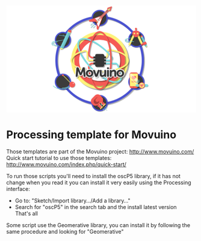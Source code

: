 <img src="https://raw.githubusercontent.com/hssnadr/Movuina_HandsON/master/Media/Home.jpg">

# Processing template for Movuino

Those templates are part of the Movuino project: http://www.movuino.com/  
Quick start tutorial to use those templates: http://www.movuino.com/index.php/quick-start/

To run those scripts you'll need to install the oscP5 library, if it has not change when you read it you can install it very easily using the Processing interface:
* Go to: "Sketch/Import library…/Add a library…"
* Search for "oscP5" in the search tab and the install latest version  
That's all

Some script use the Geomerative library, you can install it by following the same procedure and looking for "Geomerative"
